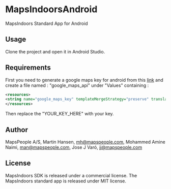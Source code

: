 # MapsIndoorsAndroid
MapsIndoors Standard App for Android

## Usage

Clone the project and open it in Android Studio.


## Requirements

First you need to generate a google maps key for android from this [link](https://developers.google.com/maps/documentation/android-sdk/signup) and create a file named : "google_maps_api" under  "Values" containing : 
```xml
<resources>
<string name="google_maps_key" templateMergeStrategy="preserve" translatable="false">YOUR_KEY_HERE</string>
</resources>
```
Then replace the "YOUR_KEY_HERE" with your key.


## Author

MapsPeople A/S, Martin Hansen, mh@mapspeople.com, Mohammed Amine Naimi, man@mapspeople.com, Jose J Varó, jj@mapspeople.com

## License

MapsIndoors SDK is released under a commercial license. The MapsIndoors standard app is released under MIT license.
